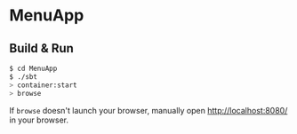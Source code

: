 # MenuApp #

## Build & Run ##

```sh
$ cd MenuApp
$ ./sbt
> container:start
> browse
```

If `browse` doesn't launch your browser, manually open [http://localhost:8080/](http://localhost:8080/) in your browser.
